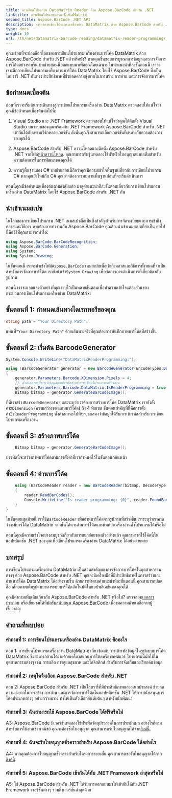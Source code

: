 ```yaml
---
title: การเขียนโปรแกรม DataMatrix Reader ด้วย Aspose.BarCode สำหรับ .NET
linktitle: การเขียนโปรแกรมอ่าน DataMatrix
second_title: Aspose.BarCode .NET API
description: สำรวจการเขียนโปรแกรมเครื่องอ่าน DataMatrix ด้วย Aspose.BarCode สำหรับ .NET เรียนรู้วิธีสร้างและอ่านบาร์โค้ด DataMatrix ในแอปพลิเคชัน .NET ของคุณด้วยคำแนะนำที่ครอบคลุมนี้
type: docs
weight: 10
url: /th/net/datamatrix-barcode-reading/datamatrix-reader-programming/
---
```

คุณพร้อมที่จะปลดล็อกโลกของการเขียนโปรแกรมเครื่องอ่านบาร์โค้ด DataMatrix ด้วย Aspose.BarCode สำหรับ .NET แล้วหรือยัง? หากคุณชื่นชอบการบูรณาการข้อมูลและการจัดการบาร์โค้ดอย่างราบรื่น บทช่วยสอนนี้ออกแบบมาเพื่อคุณโดยเฉพาะ ในคำแนะนำทีละขั้นตอนนี้ เราจะเจาะลึกการเขียนโปรแกรมเครื่องอ่านบาร์โค้ด DataMatrix โดยใช้ Aspose.BarCode ซึ่งเป็นไลบรารี .NET อันทรงประสิทธิภาพที่ช่วยลดความยุ่งยากในการสร้าง การอ่าน และการจัดการบาร์โค้ด 

## ข้อกำหนดเบื้องต้น

ก่อนที่เราจะเริ่มต้นการเดินทางสู่การเขียนโปรแกรมเครื่องอ่าน DataMatrix ตรวจสอบให้แน่ใจว่าคุณมีข้อกำหนดเบื้องต้นต่อไปนี้:

1. Visual Studio และ .NET Framework
ตรวจสอบให้แน่ใจว่าคุณได้ติดตั้ง Visual Studio บนระบบของคุณพร้อมกับ .NET Framework Aspose.BarCode สำหรับ .NET เข้ากันได้กับเฟรมเวิร์กหลายเวอร์ชัน ดังนั้นคุณจึงสามารถเลือกเวอร์ชันที่เหมาะกับความต้องการของคุณได้

2. Aspose.BarCode สำหรับ .NET
 ดาวน์โหลดและติดตั้ง Aspose.BarCode สำหรับ .NET จากไฟล์[หน้าดาวน์โหลด](https://releases.aspose.com/barcode/net/). คุณสามารถรับรุ่นทดลองใช้ฟรีหรือใบอนุญาตแบบเต็มสำหรับความต้องการในการพัฒนาของคุณได้

3. ความรู้พื้นฐานของ C#
บทช่วยสอนนี้ถือว่าคุณมีความเข้าใจพื้นฐานเกี่ยวกับการเขียนโปรแกรม C# หากคุณยังใหม่กับ C# คุณอาจต้องการทบทวนพื้นฐานก่อนที่จะเริ่มดำเนินการ

ตอนนี้คุณมีข้อกำหนดเบื้องต้นตามลำดับแล้ว มาดูคำแนะนำทีละขั้นตอนเกี่ยวกับการเขียนโปรแกรมเครื่องอ่าน DataMatrix โดยใช้ Aspose.BarCode สำหรับ .NET กัน

## นำเข้าเนมสเปซ

ในโลกของการเขียนโปรแกรม .NET เนมสเปซถือเป็นสิ่งสำคัญสำหรับการจัดระเบียบและการเข้าถึงคลาสและวิธีการ หากต้องการทำงานกับ Aspose.BarCode คุณต้องนำเข้าเนมสเปซที่จำเป็น ต่อไปนี้คือวิธีที่คุณสามารถทำได้:

```csharp
using Aspose.BarCode.BarCodeRecognition;
using Aspose.BarCode.Generation;
using System;
using System.Drawing;
```

 ในขั้นตอนนี้ เราจะนำเข้าไฟล์`Aspose.BarCode` เนมสเปซเพื่อเข้าถึงคลาสและวิธีการทั้งหมดที่จำเป็นสำหรับการจัดการบาร์โค้ด เรายังนำเข้า`System.Drawing` เพื่อจัดการการดำเนินการที่เกี่ยวข้องกับรูปภาพ

ตอนนี้ เราจะแจกแจงตัวอย่างที่คุณระบุไว้เป็นหลายขั้นตอนเพื่อทำความเข้าใจแต่ละส่วนของกระบวนการเขียนโปรแกรมเครื่องอ่าน DataMatrix:

## ขั้นตอนที่ 1: กำหนดเส้นทางไดเรกทอรีของคุณ

```csharp
string path = "Your Directory Path";
```

 แทนที่`"Your Directory Path"` ด้วยเส้นทางจริงที่คุณต้องการบันทึกภาพบาร์โค้ดที่สร้างขึ้น

## ขั้นตอนที่ 2: เริ่มต้น BarcodeGenerator

```csharp
System.Console.WriteLine("DataMatrixReaderProgramming:");

using (BarcodeGenerator generator = new BarcodeGenerator(EncodeTypes.DataMatrix, "Aspose"))
{
    generator.Parameters.Barcode.XDimension.Pixels = 4;
    // ตั้งค่าสถานะที่ระบุว่าข้อมูลถูกเข้ารหัสสำหรับการเขียนโปรแกรมเครื่องอ่าน
    generator.Parameters.Barcode.DataMatrix.IsReaderProgramming = true;
    Bitmap bitmap = generator.GenerateBarCodeImage();
```

 ที่นี่เราสร้าง`BarcodeGenerator` และระบุว่าเราต้องการสร้างบาร์โค้ด DataMatrix เรายังตั้งค่า`XDimension` (ความกว้างของแถบบาร์โค้ด) ถึง 4 พิกเซล ขั้นตอนสำคัญที่นี่คือการตั้งค่า`IsReaderProgramming` ตั้งค่าสถานะไปที่`true`แสดงว่าข้อมูลได้รับการเข้ารหัสสำหรับการเขียนโปรแกรมเครื่องอ่าน

## ขั้นตอนที่ 3: สร้างภาพบาร์โค้ด

```csharp
    Bitmap bitmap = generator.GenerateBarCodeImage();
```

บรรทัดนี้จะสร้างภาพบาร์โค้ดตามการตั้งค่าที่เรากำหนดไว้ในขั้นตอนก่อนหน้า

## ขั้นตอนที่ 4: อ่านบาร์โค้ด

```csharp
    using (BarCodeReader reader = new BarCodeReader(bitmap, DecodeType.DataMatrix))
    {
        reader.ReadBarCodes();
        Console.WriteLine("Is reader programming: {0}", reader.FoundBarCodes[0].Extended.DataMatrix.IsReaderProgramming);
    }
}
```

 ในขั้นตอนสุดท้ายนี้ เราใช้`BarCodeReader` เพื่ออ่านบาร์โค้ดจากรูปภาพที่สร้างขึ้น เราระบุว่าเราคาดว่าจะมีบาร์โค้ด DataMatrix จากนั้นโค้ดจะอ่านบาร์โค้ดและพิมพ์ว่าเครื่องอ่านตั้งโปรแกรมได้หรือไม่

ตอนนี้คุณมีความเข้าใจอย่างสมบูรณ์เกี่ยวกับการแยกย่อยของตัวอย่างแล้ว คุณสามารถใช้โค้ดนี้ในแอปพลิเคชัน .NET ของคุณเพื่อเขียนโปรแกรมเครื่องอ่าน DataMatrix ได้อย่างง่ายดาย

## บทสรุป

การเขียนโปรแกรมเครื่องอ่าน DataMatrix เป็นส่วนสำคัญของการจัดการบาร์โค้ดในอุตสาหกรรมต่างๆ ด้วย Aspose.BarCode สำหรับ .NET คุณจะมีเครื่องมือที่มีประสิทธิภาพในการสร้างและอ่านบาร์โค้ด DataMatrix ได้อย่างราบรื่น ด้วยการทำตามคำแนะนำทีละขั้นตอนนี้ คุณสามารถปลดล็อกศักยภาพเต็มรูปแบบของระบบบาร์โค้ดอัตโนมัติในแอปพลิเคชันของคุณได้

 คุณมีคำถามเพิ่มเติมเกี่ยวกับ Aspose.BarCode สำหรับ .NET หรือไม่? ตรวจสอบ[เอกสารประกอบ](https://reference.aspose.com/barcode/net/) หรือเยี่ยมชมได้ที่[ฟอรั่มสนับสนุน Aspose.BarCode](https://forum.aspose.com/c/barcode/13) เพื่อขอความช่วยเหลือจากผู้เชี่ยวชาญ

## คำถามที่พบบ่อย

### คำถามที่ 1: การเขียนโปรแกรมเครื่องอ่าน DataMatrix คืออะไร

ตอบ 1: การเขียนโปรแกรมเครื่องอ่าน DataMatrix เกี่ยวข้องกับการเข้ารหัสข้อมูลในรูปแบบบาร์โค้ด DataMatrix ซึ่งสามารถอ่านได้ง่ายด้วยเครื่องสแกนบาร์โค้ดหรือซอฟต์แวร์ โปรแกรมนี้มักใช้ในอุตสาหกรรมต่างๆ เช่น การผลิต การดูแลสุขภาพ และโลจิสติกส์ สำหรับการจัดเก็บและเรียกค้นข้อมูล

### คำถามที่ 2: เหตุใดจึงเลือก Aspose.BarCode สำหรับ .NET

ตอบ 2: Aspose.BarCode สำหรับ .NET เป็นไลบรารี่ที่มีประสิทธิภาพและอเนกประสงค์ ช่วยลดความยุ่งยากในการสร้าง การอ่าน และการจัดการบาร์โค้ดในแอปพลิเคชัน .NET ให้การสนับสนุนบาร์โค้ดประเภทต่างๆ อย่างกว้างขวาง ทำให้เป็นตัวเลือกอันดับต้นๆ สำหรับนักพัฒนา

### คำถามที่ 3: ฉันสามารถใช้ Aspose.BarCode ได้ฟรีหรือไม่

 A3: Aspose.BarCode มีเวอร์ชันทดลองใช้ฟรีเพื่อวัตถุประสงค์ในการประเมินผล อย่างไรก็ตาม สำหรับการใช้งานเชิงพาณิชย์ คุณจะต้องซื้อใบอนุญาต คุณสามารถรับใบอนุญาตได้จาก[ลิงค์นี้](https://purchase.aspose.com/buy).

### คำถามที่ 4: ฉันจะรับใบอนุญาตชั่วคราวสำหรับ Aspose.BarCode ได้อย่างไร

 A4: หากคุณต้องการใบอนุญาตชั่วคราวสำหรับโครงการระยะสั้น คุณสามารถขอรับใบอนุญาตได้จาก[ลิงค์นี้](https://purchase.aspose.com/temporary-license/).

### คำถามที่ 5: Aspose.BarCode เข้ากันได้กับ .NET Framework ล่าสุดหรือไม่

A5: ใช่ Aspose.BarCode สำหรับ .NET ได้รับการออกแบบมาให้เข้ากันได้กับ .NET Framework เวอร์ชันต่างๆ รวมถึงเวอร์ชันล่าสุดด้วย